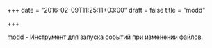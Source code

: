 +++
date = "2016-02-09T11:25:11+03:00"
draft = false
title = "modd"

+++

<p><a href="https://github.com/cortesi/modd">modd</a>&nbsp;- Инструмент для запуска событий при изменении файлов.</p>


